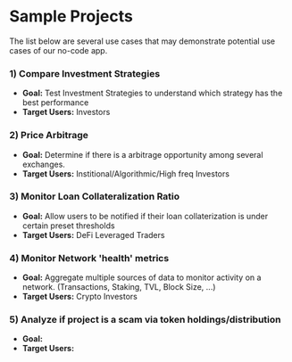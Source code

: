 # Sample Projects

The list below are several use cases that may demonstrate potential use cases of our no-code app.


### 1) Compare Investment Strategies
* **Goal:** Test Investment Strategies to understand which strategy has the best performance
* **Target Users:** Investors

### 2) Price Arbitrage
* **Goal:** Determine if there is a arbitrage opportunity among several exchanges.
* **Target Users:** Institional/Algorithmic/High freq Investors 


### 3) Monitor Loan Collateralization Ratio
* **Goal:** Allow users to be notified if their loan collaterization is under certain preset thresholds
* **Target Users:** DeFi Leveraged Traders

### 4) Monitor Network 'health' metrics
* **Goal:** Aggregate multiple sources of data to monitor activity on a network. (Transactions, Staking, TVL, Block Size, ...)
* **Target Users:** Crypto Investors


### 5) Analyze if project is a scam via token holdings/distribution 
* **Goal:**  
* **Target Users:** 